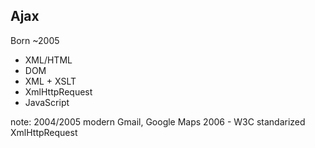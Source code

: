 ##  Ajax

Born ~2005
* XML/HTML
* DOM
* XML + XSLT
* XmlHttpRequest
* JavaScript 

note:
  	2004/2005 modern Gmail, Google Maps
	2006 - W3C standarized XmlHttpRequest
